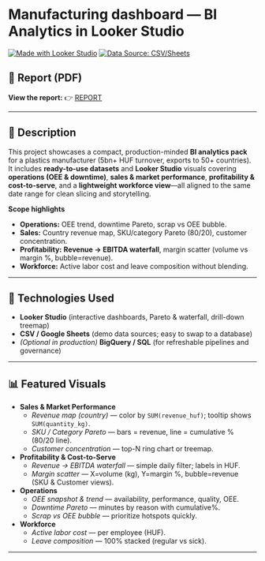 # Manufacturing dashboard — BI Analytics in Looker Studio

[![Made with Looker Studio](https://img.shields.io/badge/Made%20with-Looker%20Studio-1a73e8.svg)](#)
[![Data Source: CSV/Sheets](https://img.shields.io/badge/Data-CSV%20%7C%20Sheets-4caf50.svg)](#)

<!-- Optional hero image -->
<!-- ![Dashboard cover](./manufactoring_plant.jpg) -->

## 📄 Report (PDF)
**View the report:** 👉 [REPORT](./looker_csv_manufacturing_demo.pdf)

---

## 📝 Description
This project showcases a compact, production-minded **BI analytics pack** for a plastics manufacturer (5bn+ HUF turnover, exports to 50+ countries).  
It includes **ready-to-use datasets** and **Looker Studio** visuals covering **operations (OEE & downtime)**, **sales & market performance**, **profitability & cost-to-serve**, and a **lightweight workforce view**—all aligned to the same date range for clean slicing and storytelling.

**Scope highlights**
- **Operations:** OEE trend, downtime Pareto, scrap vs OEE bubble.
- **Sales:** Country revenue map, SKU/category Pareto (80/20), customer concentration.
- **Profitability:** **Revenue → EBITDA waterfall**, margin scatter (volume vs margin %, bubble=revenue).
- **Workforce:** Active labor cost and leave composition without blending.

---

## 🧰 Technologies Used
- **Looker Studio** (interactive dashboards, Pareto & waterfall, drill-down treemap)
- **CSV / Google Sheets** (demo data sources; easy to swap to a database)
- *(Optional in production)* **BigQuery / SQL** (for refreshable pipelines and governance)

---

## 📊 Featured Visuals
- **Sales & Market Performance**
  - *Revenue map (country)* — color by `SUM(revenue_huf)`; tooltip shows `SUM(quantity_kg)`.
  - *SKU / Category Pareto* — bars = revenue, line = cumulative % (80/20 line).
  - *Customer concentration* — top-N ring chart or treemap.
- **Profitability & Cost-to-Serve**
  - *Revenue → EBITDA waterfall* — simple daily filter; labels in HUF.
  - *Margin scatter* — X=volume (kg), Y=margin %, bubble=revenue (SKU & Customer views).
- **Operations**
  - *OEE snapshot & trend* — availability, performance, quality, OEE.
  - *Downtime Pareto* — minutes by reason with cumulative%.
  - *Scrap vs OEE bubble* — prioritize hotspots quickly.
- **Workforce**
  - *Active labor cost* — per employee (HUF).
  - *Leave composition* — 100% stacked (regular vs sick).

---

